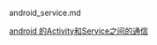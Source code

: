 android_service.md

[android 的Activity和Service之间的通信](http://alex-yang-xiansoftware-com.iteye.com/blog/850228)